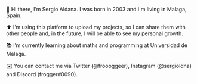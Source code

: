 🐸 Hi there, I’m Sergio Aldana. I was born in 2003 and I'm living in Malaga, Spain.

⬆️ I’m using this platform to upload my projects, so I can share them with other people and, in the future, I will be able to see my personal growth.

📚 I’m currently learning about maths and programming at Universidad de Málaga.

✉️ You can contact me via Twitter (@froooggeer), Instagram (@sergioldna) and Discord (frogger#0090).
